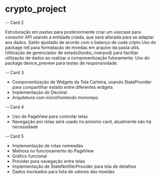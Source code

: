 # crypto_project
-- Card 2

Estruturação em pastas para posteriormente criar um usecase para consumir API usando a entidade criada, que será alterada para se adaptar aos dados.
Saldo ajustado de acordo com o balanço de cada cripto
Uso do package intl para formatação de moedas em arquivo da pasta utils.
Utilização de gerenciador de estado(hooks_riverpod) para facilitar utilização de dados ao realizar a componentização futuramente.
Uso do package device_preview para testes de responsividade.

-- Card 3

- Componentização de Widgets da Tela Carteira, usando StateProvider para compartilhar estado entre diferentes widgets
- Implementação do Decimal
- Arquitetura com microfrontends monorepo

-- Card 4

- Uso de PageView para controlar telas
- Navegação por rotas será usado no próximo card, atualmente não há necessidade

-- Card 5

- Implementação de rotas nomeadas
- Melhora no funcionamento do PageView
- Gráfico funcional
- Provider para navegação entre telas
- Implementação de StateNotifierProvider para tela de detalhes
- Dados mockados para lista de valores das moedas
